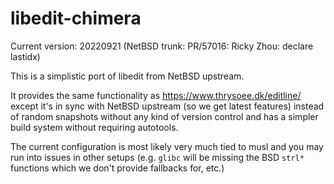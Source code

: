 # libedit-chimera

Current version: 20220921 (NetBSD trunk: PR/57016: Ricky Zhou: declare lastidx)

This is a simplistic port of libedit from NetBSD upstream.

It provides the same functionality as https://www.thrysoee.dk/editline/
except it's in sync with NetBSD upstream (so we get latest features)
instead of random snapshots without any kind of version control and
has a simpler build system without requiring autotools.

The current configuration is most likely very much tied to musl and
you may run into issues in other setups (e.g. `glibc` will be missing
the BSD `strl*` functions which we don't provide fallbacks for, etc.)
